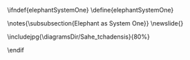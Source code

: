 \ifndef{elephantSystemOne}
\define{elephantSystemOne}

\notes{\subsubsection{Elephant as System One}}
\newslide{}

\includejpg{\diagramsDir/Sahe_tchadensis}{80%}

\endif
